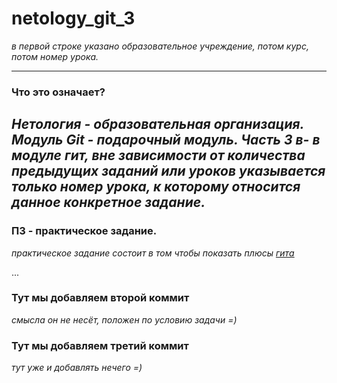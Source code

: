 # netology_git_3
*в первой строке указано образовательное учреждение, потом курс, потом номер урока.*
***
### Что это означает? 
*Нетология - образовательная организация. Модуль Git - подарочный модуль. Часть 3 в- в модуле гит, вне зависимости от количества предыдущих заданий или уроков указывается только номер урока, к которому относится данное конкретное задание.*
---
### ПЗ - практическое задание.
*практическое задание состоит в том чтобы показать плюсы [гита](https://github.com/)*

...
### Тут мы добавляем второй коммит
*смысла он не несёт, положен по условию задачи =)*

### Тут мы добавляем третий коммит
*тут уже и добавлять нечего =)*